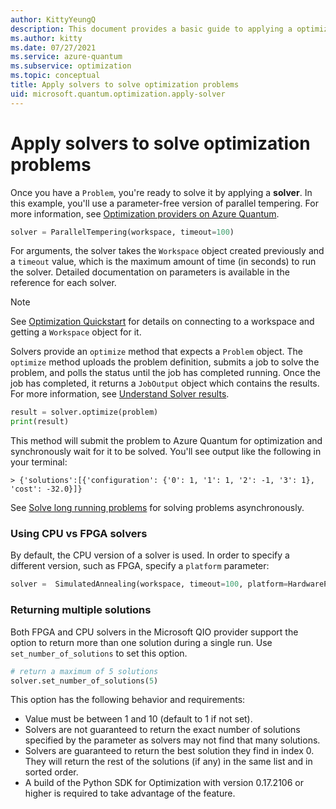 ```yaml
---
author: KittyYeungQ
description: This document provides a basic guide to applying a optimization solver in Azure Quantum using Python.
ms.author: kitty
ms.date: 07/27/2021
ms.service: azure-quantum
ms.subservice: optimization
ms.topic: conceptual
title: Apply solvers to solve optimization problems
uid: microsoft.quantum.optimization.apply-solver
---
```


# Apply solvers to solve optimization problems

Once you have a `Problem`, you're ready to solve it by applying a **solver**. In this example, you'll use a parameter-free version of parallel tempering. For more information, see [Optimization providers on Azure Quantum](xref:microsoft.quantum.reference.qio-target-list).

```py
solver = ParallelTempering(workspace, timeout=100)
```

For arguments, the solver takes the `Workspace` object created previously and a `timeout` value, which is the maximum amount of time (in seconds) to run the solver. Detailed documentation on parameters is available in the reference for each solver.

> [!NOTE]
> See [Optimization Quickstart](xref:microsoft.quantum.quickstarts.optimization.qio) for details on connecting to a workspace and getting a `Workspace` object for it.

Solvers provide an `optimize` method that expects a `Problem` object. The `optimize` method uploads the problem definition, submits a job to solve the problem, and polls the status until the job has completed running. Once the job has completed, it returns a `JobOutput` object which contains the results. For more information, see [Understand Solver results](xref:microsoft.quantum.optimization.understand-solver-results).

```py
result = solver.optimize(problem)
print(result)
```

This method will submit the problem to Azure Quantum for optimization and synchronously wait for it to be solved. You'll see output like the following in your terminal:

```output
> {'solutions':[{'configuration': {'0': 1, '1': 1, '2': -1, '3': 1}, 'cost': -32.0}]}
```

See [Solve long running problems](xref:microsoft.quantum.optimization.solve-long-running-problems) for solving problems asynchronously.

### Using CPU vs FPGA solvers

By default, the CPU version of a solver is used. In order to specify a different version, such as FPGA, specify a `platform` parameter:

```py
solver =  SimulatedAnnealing(workspace, timeout=100, platform=HardwarePlatform.FPGA)
```

### Returning multiple solutions

Both FPGA and CPU solvers in the Microsoft QIO provider support the option to return more than one solution during a single run. 
Use `set_number_of_solutions` to set this option.

```py
# return a maximum of 5 solutions
solver.set_number_of_solutions(5)
```

This option has the following behavior and requirements:

- Value must be between 1 and 10 (default to 1 if not set). 
- Solvers are not guaranteed to return the exact number of solutions specified by the parameter as solvers may not find that many solutions. 
- Solvers are guaranteed to return the best solution they find in index 0. They will return the rest of the solutions (if any) in the same list and in sorted order.
- A build of the Python SDK for Optimization with version 0.17.2106 or higher is required to take advantage of the feature.
